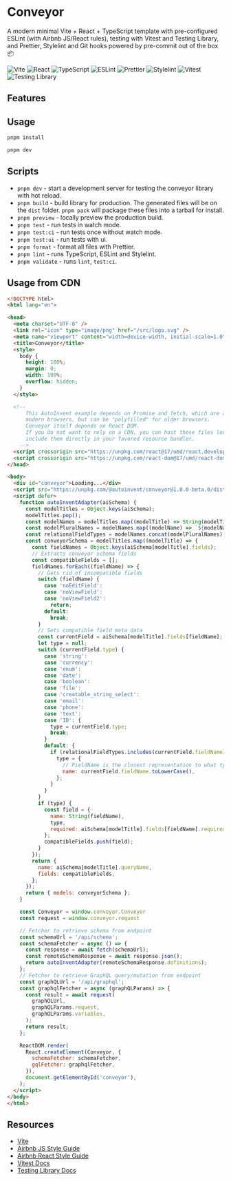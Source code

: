 # Conveyor

A modern minimal Vite + React + TypeScript template with pre-configured ESLint (with Airbnb JS/React rules), testing with Vitest and Testing Library, and Prettier, Stylelint and Git hooks powered by pre-commit out of the box 📦

![Vite](https://img.shields.io/badge/Vite-B73BFE?style=for-the-badge&logo=vite&logoColor=FFD62E)
![React](https://img.shields.io/badge/React-20232A?style=for-the-badge&logo=react&logoColor=61DAFB)
![TypeScript](https://img.shields.io/badge/TypeScript-007ACC?style=for-the-badge&logo=typescript&logoColor=white)
![ESLint](https://img.shields.io/badge/eslint-3A33D1?style=for-the-badge&logo=eslint&logoColor=white)
![Prettier](https://img.shields.io/badge/prettier-1A2C34?style=for-the-badge&logo=prettier&logoColor=F7BA3E)
![Stylelint](https://img.shields.io/badge/stylelint-000?style=for-the-badge&logo=stylelint&logoColor=white)
![Vitest](https://img.shields.io/badge/Vitest-719A20?style=for-the-badge&logo=vite&logoColor=FFD62E)
![Testing Library](https://img.shields.io/badge/Testing_Library-242526?style=for-the-badge&logo=testing-library&logoColor=FA4445)

## Features

## Usage

```bash
pnpm install

pnpm dev
```

## Scripts

- `pnpm dev` - start a development server for testing the conveyor library with hot reload.
- `pnpm build` - build library for production. The generated files will be on the `dist` folder. `pnpm pack` will package these files into a tarball for install.
- `pnpm preview` - locally preview the production build.
- `pnpm test` - run tests in watch mode.
- `pnpm test:ci` - run tests once without watch mode.
- `pnpm test:ui` - run tests with ui.
- `pnpm format` - format all files with Prettier.
- `pnpm lint` - runs TypeScript, ESLint and Stylelint.
- `pnpm validate` - runs `lint`, `test:ci`.

## Usage from CDN

```html
<!DOCTYPE html>
<html lang="en">

<head>
  <meta charset="UTF-8" />
  <link rel="icon" type="image/png" href="/src/logo.svg" />
  <meta name="viewport" content="width=device-width, initial-scale=1.0" />
  <title>Conveyor</title>
  <style>
    body {
      height: 100%;
      margin: 0;
      width: 100%;
      overflow: hidden;
    }
  </style>

  <!--
      This AutoInvent example depends on Promise and fetch, which are available in
      modern browsers, but can be "polyfilled" for older browsers.
      Conveyor itself depends on React DOM.
      If you do not want to rely on a CDN, you can host these files locally or
      include them directly in your favored resource bundler.
    -->
  <script crossorigin src="https://unpkg.com/react@17/umd/react.development.js"></script>
  <script crossorigin src="https://unpkg.com/react-dom@17/umd/react-dom.development.js"></script>
</head>

<body>
  <div id="conveyor">Loading...</div>
  <script src="https://unpkg.com/@autoinvent/conveyor@1.0.0-beta.0/dist/conveyor.umd.js"></script>
  <script defer>
    function autoInventAdapter(aiSchema) {
      const modelTitles = Object.keys(aiSchema);
      modelTitles.pop();
      const modelNames = modelTitles.map((modelTitle) => String(modelTitle).toLowerCase());
      const modelPluralNames = modelNames.map((modelName) => `${modelName}s`);
      const relationalFieldTypes = modelNames.concat(modelPluralNames);
      const conveyorSchema = modelTitles.map((modelTitle) => {
        const fieldNames = Object.keys(aiSchema[modelTitle].fields);
        // Extracts conveyor schema fields
        const compatibleFields = [];
        fieldNames.forEach((fieldName) => {
          // Gets rid of incompatible fields
          switch (fieldName) {
            case 'noEditField':
            case 'noViewField':
            case 'noViewField2':
              return;
            default:
              break;
          }
          // Sets compatible field meta data
          const currentField = aiSchema[modelTitle].fields[fieldName];
          let type = null;
          switch (currentField.type) {
            case 'string':
            case 'currency':
            case 'enum':
            case 'date':
            case 'boolean':
            case 'file':
            case 'creatable_string_select':
            case 'email':
            case 'phone':
            case 'text':
            case 'ID': {
              type = currentField.type;
              break;
            }
            default: {
              if (relationalFieldTypes.includes(currentField.fieldName)) {
                type = {
                  // FieldName is the closest representation to what type should be
                  name: currentField.fieldName.toLowerCase(),
                };
              }
            }
          }
          if (type) {
            const field = {
              name: String(fieldName),
              type,
              required: aiSchema[modelTitle].fields[fieldName].required,
            };
            compatibleFields.push(field);
          }
        });
        return {
          name: aiSchema[modelTitle].queryName,
          fields: compatibleFields,
        };
      });
      return { models: conveyorSchema };
    }

    const Conveyor = window.conveyor.Conveyor
    const request = window.conveyor.request

    // Fetcher to retrieve schema from endpoint
    const schemaUrl = '/api/schema';
    const schemaFetcher = async () => {
      const response = await fetch(schemaUrl);
      const remoteSchemaResponse = await response.json();
      return autoInventAdapter(remoteSchemaResponse.definitions);
    };
    // Fetcher to retrieve GraphQL query/mutation from endpoint
    const graphQLUrl = '/api/graphql';
    const graphqlFetcher = async (graphQLParams) => {
      const result = await request(
        graphQLUrl,
        graphQLParams.request,
        graphQLParams.variables,
      );
      return result;
    };

    ReactDOM.render(
      React.createElement(Conveyor, {
        schemaFetcher: schemaFetcher,
        gqlFetcher: graphqlFetcher,
      }),
      document.getElementById('conveyor'),
    );
  </script>
</body>
</html>
```

## Resources

- [Vite](https://github.com/vitejs/vite)
- [Airbnb JS Style Guide](https://github.com/airbnb/javascript)
- [Airbnb React Style Guide](https://github.com/airbnb/javascript/tree/master/react)
- [Vitest Docs](https://vitest.dev/guide/features.html)
- [Testing Library Docs](https://testing-library.com/docs/)
